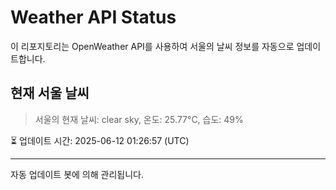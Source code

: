 
# Weather API Status

이 리포지토리는 OpenWeather API를 사용하여 서울의 날씨 정보를 자동으로 업데이트합니다.

## 현재 서울 날씨
> 서울의 현재 날씨: clear sky, 온도: 25.77°C, 습도: 49%

⏳ 업데이트 시간: 2025-06-12 01:26:57 (UTC)

---
자동 업데이트 봇에 의해 관리됩니다.
